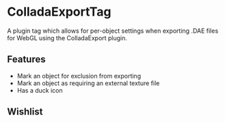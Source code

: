 # ColladaExportTag 

A plugin tag which allows for per-object settings when exporting .DAE files for WebGL using the ColladaExport plugin.


## Features

- Mark an object for exclusion from exporting
- Mark an object as requiring an external texture file
- Has a duck icon

## Wishlist 
